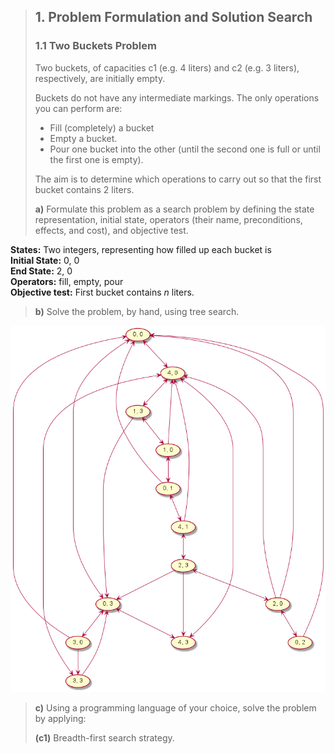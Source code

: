 > ## 1. Problem Formulation and Solution Search 
> 
> ### 1.1 Two Buckets Problem 
> 
> Two buckets, of capacities c1 (e.g. 4 liters) and c2 (e.g. 3 liters), respectively, are initially empty.  
> 
> Buckets do not have any intermediate markings. The only operations you can perform are:
> 
> - Fill (completely) a bucket
> - Empty a bucket.
> - Pour one bucket into the other (until the second one is full or until the first one is empty).
> 
> The aim is to determine which operations to carry out so that the first bucket contains 2 liters. 
>
> **a)** Formulate this problem as a search problem by
defining the state representation, initial state,
operators (their name, preconditions, effects, and cost), and objective test. 

**States:** Two integers, representing how filled up each bucket is  
**Initial State:** 0, 0  
**End State:** 2, 0   
**Operators:** fill, empty, pour     
**Objective test:** First bucket contains *n* liters.

> **b)** Solve the problem, by hand, using tree search.

![](1.2%20Two%20Buckets%20Problem/states.png)

> **c)** Using a programming language of your choice, solve the problem by applying:  
> 
> **(c1)** Breadth-first search strategy. 

